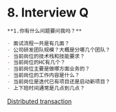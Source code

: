 # 8. Interview Q

```markdown
**1.你有什么问题要问我吗？**

- 面试流程一共是有几面？
- 公司研发团队规模？大概是分哪几个团队？
- 当前岗位的技术栈和技能要求？
- 当前岗位的HC有几个？
- 当前岗位主要是做哪方面业务的？
- 当前岗位的工作内容是什么？
- 当前岗位是迭代已有项目还是启动新项目？
- 上下班时间通常是几点到几点？
```

[Distributed transaction](8%20Interview%20Q%2012b6c2e8d0dd80c58856ee60cadd2b8a/Distributed%20transaction%201296c2e8d0dd80caad48e3a1e61e9186.md)